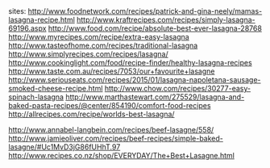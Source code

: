 ##

sites:
http://www.foodnetwork.com/recipes/patrick-and-gina-neely/mamas-lasagna-recipe.html
http://www.kraftrecipes.com/recipes/simply-lasagna-69196.aspx
http://www.food.com/recipe/absolute-best-ever-lasagna-28768
http://www.myrecipes.com/recipe/extra-easy-lasagna
http://www.tasteofhome.com/recipes/traditional-lasagna
http://www.simplyrecipes.com/recipes/lasagna/
http://www.cookinglight.com/food/recipe-finder/healthy-lasagna-recipes
http://www.taste.com.au/recipes/7053/our+favourite+lasagne
http://www.seriouseats.com/recipes/2015/01/lasagna-napoletana-sausage-smoked-cheese-recipe.html
http://www.chow.com/recipes/30277-easy-spinach-lasagna
http://www.marthastewart.com/275529/lasagna-and-baked-pasta-recipes/@center/854190/comfort-food-recipes
http://allrecipes.com/recipe/worlds-best-lasagna/

http://www.annabel-langbein.com/recipes/beef-lasagne/558/
http://www.jamieoliver.com/recipes/beef-recipes/simple-baked-lasagne/#Uc1MvD3jG86fUHhT.97
http://www.recipes.co.nz/shop/EVERYDAY/The+Best+Lasagne.html
